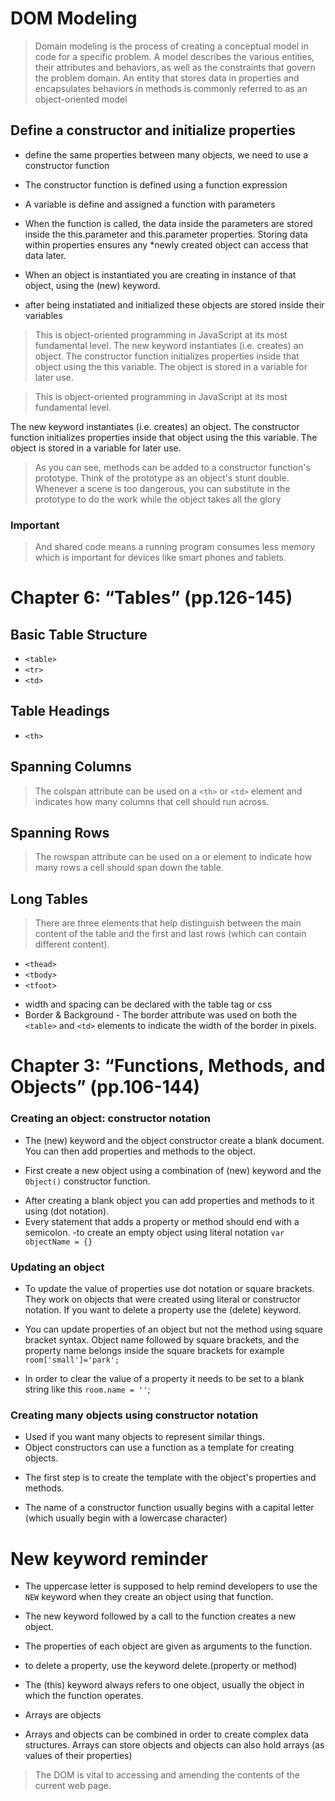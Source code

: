 
# DOM Modeling

> Domain modeling is the process of creating a conceptual model in code for a specific problem. A model describes the various entities, their attributes and behaviors, as well as the constraints that govern the problem domain. An entity that stores data in properties and encapsulates behaviors in methods is commonly referred to as an object-oriented model

## Define a constructor and initialize properties
- define the same properties between many objects, we need to use a constructor function

- The constructor function is defined using a function expression
- A variable is define and assigned a function with parameters
- When the function is called, the data inside the parameters are stored inside the this.parameter and this.parameter properties. Storing data within properties ensures any *newly created object can access that data later.

* When an object is instantiated you are creating in instance of that object, using the (new) keyword.

* after being instatiated and initialized these objects are stored inside their variables

> This is object-oriented programming in JavaScript at its most fundamental level.
> The new keyword instantiates (i.e. creates) an object.
The constructor function initializes properties inside that object using the this variable.
The object is stored in a variable for later use.

> This is object-oriented programming in JavaScript at its most fundamental level.

The new keyword instantiates (i.e. creates) an object.
The constructor function initializes properties inside that object using the this variable.
The object is stored in a variable for later use.

> As you can see, methods can be added to a constructor function's prototype. Think of the prototype as an object's stunt double. Whenever a scene is too dangerous, you can substitute in the prototype to do the work while the object takes all the glory

### Important
> And shared code means a running program consumes less memory which is important for devices like smart phones and tablets.

# Chapter 6: “Tables” (pp.126-145)

## Basic Table Structure

- `<table>`
- `<tr>`
- `<td>`
## Table Headings

- `<th>`

## Spanning Columns

> The colspan attribute can be used on a `<th>` or `<td>` element and indicates how many columns that cell should run across.
## Spanning Rows

> The rowspan attribute can be used on a <th> or <td> element to indicate how many rows a cell should span down the table.

## Long Tables

> There are three elements that help distinguish between the main content of the table and the first and last rows (which can contain different content).
- `<thead>`
- `<tbody>`
- `<tfoot>`

* width and spacing can be declared with the table tag or css
* Border & Background - The border attribute was used
on both the `<table>` and `<td>`
elements to indicate the width of
the border in pixels.

# Chapter 3: “Functions, Methods, and Objects” (pp.106-144)

### Creating an object: constructor notation

- The (new) keyword and the object constructor create a blank document.  You can then add properties and methods to the object.

* First create a new object using a combination of (new) keyword and the `Object()` constructor function. 
- After creating a blank object you can add properties and methods to it using (dot notation).
- Every statement that adds a property or method should end with a semicolon.
-to create an empty object using literal notation `var objectName = {}`

### Updating an object

- To update the value of properties use dot notation or square brackets.  They work on objects that were created using literal or constructor notation.  If you want to delete a property use the (delete) keyword.

- You can update properties of an object but not the method using square bracket syntax. Object name followed by square brackets, and the property name belongs inside the square brackets for example `room['small']='park';`

- In order to clear the value of a property it needs to be set to a blank string like this `room.name = ''`;

### Creating many objects using constructor notation

- Used if you want many objects to represent similar things.
- Object constructors can use a function as a template for creating objects.

* The first step is to create the template with the object's properties and methods.

* The name of a constructor function usually begins with a capital letter (which usually begin with a lowercase character)

# New keyword reminder
* The uppercase letter is supposed to help remind developers to use the `NEW` keyword when they create an object using that function.

- The new keyword followed by a call to the function creates a new object.
* The properties of each object are given as arguments to the function.

- to delete a property, use the keyword delete.(property or method)

- The (this) keyword always refers to one object, usually the object in which the function operates.

- Arrays are objects

- Arrays and objects can be combined in order to create complex data structures.  Arrays can store objects and objects can also hold arrays (as values of their properties)

> The DOM is vital to accessing and amending the contents of the current web page.



